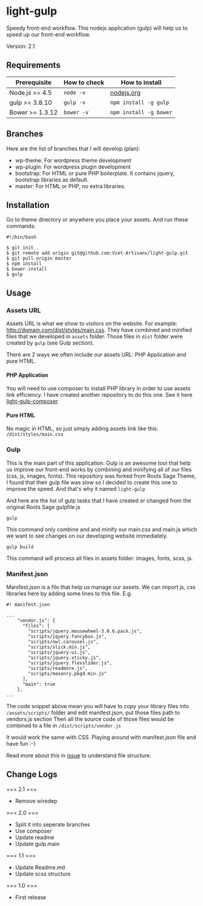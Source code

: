# light-gulp

Speedy front-end workflow. This nodejs application (gulp) will help us to speed up our front-end workflow.

Version: 2.1

## Requirements

| Prerequisite    | How to check | How to install
| --------------- | ------------ | ------------- |
| Node.js >= 4.5  | `node -v`    | [nodejs.org](http://nodejs.org/) |
| gulp >= 3.8.10  | `gulp -v`    | `npm install -g gulp` |
| Bower >= 1.3.12 | `bower -v`   | `npm install -g bower` |

## Branches

Here are the list of branches that I will develop (plan):
* wp-theme: For wordpress theme development
* wp-plugin: For wordpress plugin development
* bootstrap: For HTML or pure PHP boilerplate. It contains jquery, bootstrap libraries as default.
* master: For HTML or PHP, no extra libraries.

## Installation

Go to theme directory or anywhere you place your assets. And run these commands:

```
#!/bin/bash

$ git init .
$ git remote add origin git@github.com:Viet-Artisans/light-gulp.git
$ git pull origin master
$ npm install
$ bower install
$ gulp

```

## Usage

### Assets URL

Assets URL is what we show to visitors on the website. For example: http://domain.com/dist/styles/main.css. They have combined and minified files that we developed in `assets` folder.
Those files in `dist` folder were created by `gulp` (see Gulp section).

There are 2 ways we often include our assets URL: PHP Application and pure HTML.

#### PHP Application

You will need to use composer to install PHP library in order to use assets link efficiency. 
I have created another repository to do this one. See it here [light-gulp-composer](https://github.com/Viet-Artisans/light-gulp-composer/)

#### Pure HTML

No magic in HTML, so just simply adding assets link like this: `/dist/styles/main.css`

### Gulp

This is the main part of this application. Gulp is an awesome tool that help us improve our front-end works by combining and minifying all of our files (css, js, images, fonts).
This repository was forked from Roots Sage Theme, I found that their gulp file was slow so I decided to create this one to improve the speed. And that's why it named `light-gulp`

And here are the list of gulp tasks that I have created or changed from the original Roots Sage gulpfile.js

```
gulp
```
This command only combine and and minify our main.css and main.js which we want to see changes on our developing website immediately.

```
gulp build
```
This command will process all files in assets folder: images, fonts, scss, js.

### Manifest.json

Manifest.json is a file that help us manage our assets. We can import js, css libraries here by adding some lines to this file. E.g.

```
#! manifest.json

...
    "vendor.js": {
      "files": [
        "scripts/jquery.mousewheel-3.0.6.pack.js",
        "scripts/jquery.fancybox.js",
        "scripts/owl.carousel.js",
        "scripts/slick.min.js",
        "scripts/jquery-ui.js",
        "scripts/jquery.sticky.js",
        "scripts/jquery.flexslider.js",
        "scripts/readmore.js",
        "scripts/masonry.pkgd.min.js"
      ],
      "main": true
    },
...

```

The code snippet above mean you will have to copy your library files into `/assets/scripts/` folder and edit manifest.json, put those files path to vendors.js section
Then all the source code of those files would be combined to a file in `/dist/scripts/vendor.js`

It would work the same with CSS. Playing around with manifest.json file and have fun :-)

Read more about this in [issue](https://github.com/Viet-Artisans/light-gulp/issues/25) to understand file structure.

## Change Logs
=== 2.1 ===
* Remove wiredep

=== 2.0 ===
* Split it into seperate branches
* Use composer
* Update readme
* Update gulp main

=== 1.1 ===
* Update Readme.md
* Update scss structure

=== 1.0 ===
* First release
